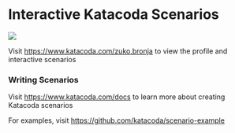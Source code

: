 # Interactive Katacoda Scenarios

[![](http://shields.katacoda.com/katacoda/zuko.bronja/count.svg)](https://www.katacoda.com/zuko.bronja "Get your profile on Katacoda.com")

Visit https://www.katacoda.com/zuko.bronja to view the profile and interactive scenarios

### Writing Scenarios
Visit https://www.katacoda.com/docs to learn more about creating Katacoda scenarios

For examples, visit https://github.com/katacoda/scenario-example
